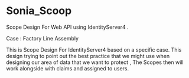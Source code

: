 # Sonia_Scoop
Scope Design For Web API using IdentityServer4 . 

Case : Factory Line Assembly

This is Scope Design For IdentityServer4 based on a specific case. This design trying to point out the best practice that we might use when designing our area of data that we want to protect , The Scopes then will work alongside with claims and assigned to users.

